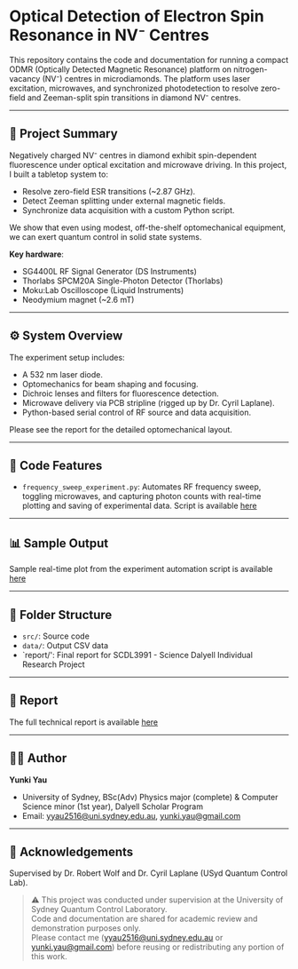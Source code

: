 # Optical Detection of Electron Spin Resonance in NV⁻ Centres

This repository contains the code and documentation for running a compact ODMR (Optically Detected Magnetic Resonance) platform on nitrogen-vacancy (NV⁻) centres in microdiamonds. The platform uses laser excitation, microwaves, and synchronized photodetection to resolve zero-field and Zeeman-split spin transitions in diamond NV⁻ centres.

---

## 🔬 Project Summary

Negatively charged NV⁻ centres in diamond exhibit spin-dependent fluorescence under optical excitation and microwave driving. In this project, I built a tabletop system to:

- Resolve zero-field ESR transitions (~2.87 GHz).
- Detect Zeeman splitting under external magnetic fields.
- Synchronize data acquisition with a custom Python script.

We show that even using modest, off-the-shelf optomechanical equipment, we can exert quantum control in solid state systems.

**Key hardware**:  
- SG4400L RF Signal Generator (DS Instruments)
- Thorlabs SPCM20A Single-Photon Detector (Thorlabs)
- Moku:Lab Oscilloscope (Liquid Instruments)
- Neodymium magnet (~2.6 mT)

---

## ⚙️ System Overview

The experiment setup includes:
- A 532 nm laser diode.
- Optomechanics for beam shaping and focusing.
- Dichroic lenses and filters for fluorescence detection.
- Microwave delivery via PCB stripline (rigged up by Dr. Cyril Laplane).
- Python-based serial control of RF source and data acquisition.

Please see the report for the detailed optomechanical layout.

---

## 🧠 Code Features

- `frequency_sweep_experiment.py`: Automates RF frequency sweep, toggling microwaves, and capturing photon counts with real-time plotting and saving of experimental data. Script is available [here](./src/frequency_sweep_experiment.py)

---

## 📊 Sample Output

Sample real-time plot from the experiment automation script is available [here](./data/1MHzsweep_100steps_10bins.png)

---

## 📁 Folder Structure

- `src/`: Source code
- `data/`: Output CSV data
- `report/': Final report for SCDL3991 - Science Dalyell Individual Research Project

---

## 📜 Report

The full technical report is available [here](./report/Yunki_Dalyell_Report_23JUNE25.pdf) 

---

## 🧑‍💻 Author

**Yunki Yau**  
- University of Sydney, BSc(Adv) Physics major (complete) & Computer Science minor (1st year), Dalyell Scholar Program
- Email: yyau2516@uni.sydney.edu.au, yunki.yau@gmail.com

---

## 🧪 Acknowledgements

Supervised by Dr. Robert Wolf and Dr. Cyril Laplane (USyd Quantum Control Lab).

> ⚠️ This project was conducted under supervision at the University of Sydney Quantum Control Laboratory.  
> Code and documentation are shared for academic review and demonstration purposes only.  
> Please contact me (yyau2516@uni.sydney.edu.au or yunki.yau@gmail.com) before reusing or redistributing any portion of this work.


